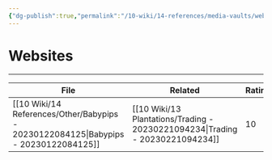 ```yaml
---
{"dg-publish":true,"permalink":"/10-wiki/14-references/media-vaults/websites/","tags":["index"]}
---
```


# Websites
---
| File                                                                                    | Related                                                                          | Rating |
| --------------------------------------------------------------------------------------- | -------------------------------------------------------------------------------- | ------ |
| [[10 Wiki/14 References/Other/Babypips - 20230122084125\|Babypips - 20230122084125]] | [[10 Wiki/13 Plantations/Trading - 20230221094234\|Trading - 20230221094234]] | 10     |
